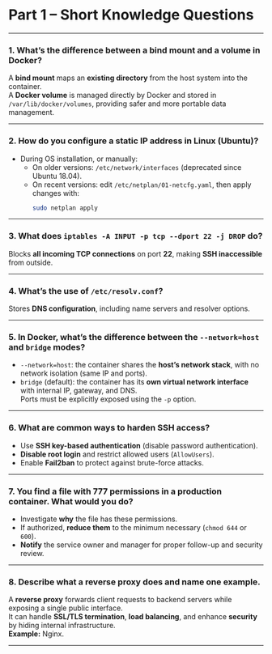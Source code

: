 # Part 1 – Short Knowledge Questions

---

### 1. What’s the difference between a bind mount and a volume in Docker?

A **bind mount** maps an **existing directory** from the host system into the container.  
A **Docker volume** is managed directly by Docker and stored in `/var/lib/docker/volumes`, providing safer and more portable data management.

---

### 2. How do you configure a static IP address in Linux (Ubuntu)?

- During OS installation, or manually:
  - On older versions: `/etc/network/interfaces` (deprecated since Ubuntu 18.04).
  - On recent versions: edit `/etc/netplan/01-netcfg.yaml`, then apply changes with:
    ```bash
    sudo netplan apply
    ```

---

### 3. What does `iptables -A INPUT -p tcp --dport 22 -j DROP` do?

Blocks **all incoming TCP connections** on port **22**, making **SSH inaccessible** from outside.

---

### 4. What’s the use of `/etc/resolv.conf`?

Stores **DNS configuration**, including name servers and resolver options.

---

### 5. In Docker, what’s the difference between the `--network=host` and `bridge` modes?

- `--network=host`: the container shares the **host’s network stack**, with no network isolation (same IP and ports).
- `bridge` (default): the container has its **own virtual network interface** with internal IP, gateway, and DNS.  
  Ports must be explicitly exposed using the `-p` option.

---

### 6. What are common ways to harden SSH access?

- Use **SSH key-based authentication** (disable password authentication).  
- **Disable root login** and restrict allowed users (`AllowUsers`).  
- Enable **Fail2ban** to protect against brute-force attacks.

---

### 7. You find a file with 777 permissions in a production container. What would you do?

- Investigate **why** the file has these permissions.  
- If authorized, **reduce them** to the minimum necessary (`chmod 644` or `600`).  
- **Notify** the service owner and manager for proper follow-up and security review.

---

### 8. Describe what a reverse proxy does and name one example.

A **reverse proxy** forwards client requests to backend servers while exposing a single public interface.  
It can handle **SSL/TLS termination**, **load balancing**, and enhance **security** by hiding internal infrastructure.  
**Example:** Nginx.

---

